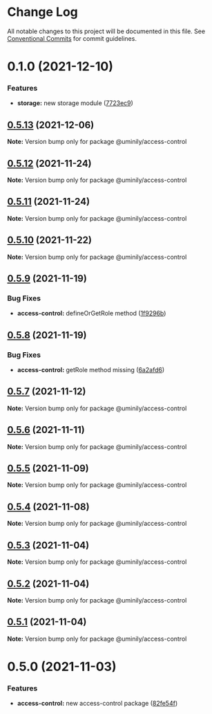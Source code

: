 # Change Log

All notable changes to this project will be documented in this file.
See [Conventional Commits](https://conventionalcommits.org) for commit guidelines.

# 0.1.0 (2021-12-10)


### Features

* **storage:** new storage module ([7723ec9](https://github.com/Uminily/kodexo/commit/7723ec90f7c0c1e4b31eb300edf1b152ef0ccfbf))





## [0.5.13](https://github.com/Uminily/kodexo/compare/@uminily/access-control@0.5.12...@uminily/access-control@0.5.13) (2021-12-06)

**Note:** Version bump only for package @uminily/access-control





## [0.5.12](https://github.com/Uminily/kodexo/compare/@uminily/access-control@0.5.11...@uminily/access-control@0.5.12) (2021-11-24)

**Note:** Version bump only for package @uminily/access-control





## [0.5.11](https://github.com/Uminily/kodexo/compare/@uminily/access-control@0.5.10...@uminily/access-control@0.5.11) (2021-11-24)

**Note:** Version bump only for package @uminily/access-control





## [0.5.10](https://github.com/Uminily/kodexo/compare/@uminily/access-control@0.5.9...@uminily/access-control@0.5.10) (2021-11-22)

**Note:** Version bump only for package @uminily/access-control





## [0.5.9](https://github.com/Uminily/kodexo/compare/@uminily/access-control@0.5.8...@uminily/access-control@0.5.9) (2021-11-19)


### Bug Fixes

* **access-control:** defineOrGetRole method ([1f9296b](https://github.com/Uminily/kodexo/commit/1f9296bbee99e9183b2ee43786dfda06c8b25925))





## [0.5.8](https://github.com/Uminily/kodexo/compare/@uminily/access-control@0.5.7...@uminily/access-control@0.5.8) (2021-11-19)


### Bug Fixes

* **access-control:** getRole method missing ([6a2afd6](https://github.com/Uminily/kodexo/commit/6a2afd61b34e8f74fba7e306923ce92469807b08))





## [0.5.7](https://github.com/Uminily/kodexo/compare/@uminily/access-control@0.5.6...@uminily/access-control@0.5.7) (2021-11-12)

**Note:** Version bump only for package @uminily/access-control





## [0.5.6](https://github.com/Uminily/kodexo/compare/@uminily/access-control@0.5.5...@uminily/access-control@0.5.6) (2021-11-11)

**Note:** Version bump only for package @uminily/access-control





## [0.5.5](https://github.com/Uminily/kodexo/compare/@uminily/access-control@0.5.4...@uminily/access-control@0.5.5) (2021-11-09)

**Note:** Version bump only for package @uminily/access-control





## [0.5.4](https://github.com/Uminily/kodexo/compare/@uminily/access-control@0.5.3...@uminily/access-control@0.5.4) (2021-11-08)

**Note:** Version bump only for package @uminily/access-control





## [0.5.3](https://github.com/Uminily/kodexo/compare/@uminily/access-control@0.5.2...@uminily/access-control@0.5.3) (2021-11-04)

**Note:** Version bump only for package @uminily/access-control





## [0.5.2](https://github.com/Uminily/kodexo/compare/@uminily/access-control@0.5.1...@uminily/access-control@0.5.2) (2021-11-04)

**Note:** Version bump only for package @uminily/access-control





## [0.5.1](https://github.com/Uminily/kodexo/compare/@uminily/access-control@0.5.0...@uminily/access-control@0.5.1) (2021-11-04)

**Note:** Version bump only for package @uminily/access-control





# 0.5.0 (2021-11-03)


### Features

* **access-control:** new access-control package ([82fe54f](https://github.com/Uminily/kodexo/commit/82fe54f9e61c80dba9d90d0a351376d95f7f0dcf))
